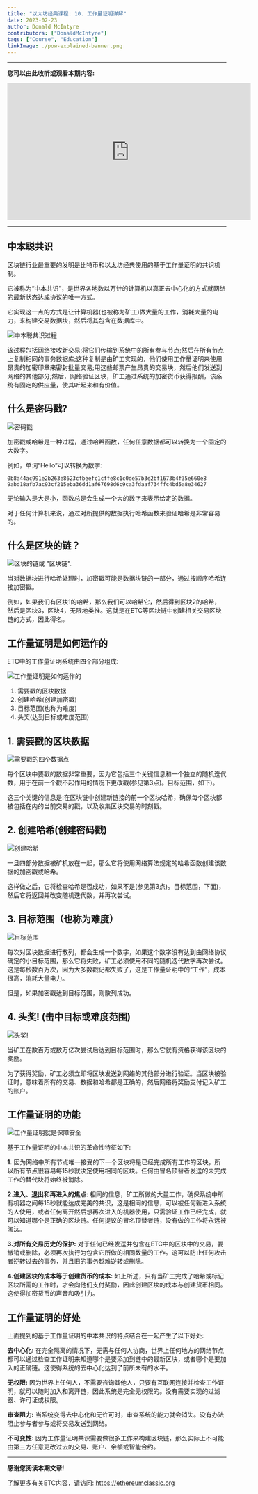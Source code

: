 ```yaml
---
title: "以太坊经典课程: 10. 工作量证明详解"
date: 2023-02-23
author: Donald McIntyre
contributors: ["DonaldMcIntyre"]
tags: ["Course", "Education"]
linkImage: ./pow-explained-banner.png
---
```


---
**您可以由此收听或观看本期内容:**

<iframe width="560" height="315" src="https://www.youtube.com/embed/zi0w6NGpIqI" title="YouTube video player" frameborder="0" allow="accelerometer; autoplay; clipboard-write; encrypted-media; gyroscope; picture-in-picture; web-share" allowfullscreen></iframe>

---

## 中本聪共识

区块链行业最重要的发明是比特币和以太坊经典使用的基于工作量证明的共识机制。

它被称为“中本共识”，是世界各地数以万计的计算机以真正去中心化的方式就网络的最新状态达成协议的唯一方式。

它实现这一点的方式是让计算机器(也被称为矿工)做大量的工作，消耗大量的电力，来构建交易数据块，然后将其包含在数据库中。

![中本聪共识过程](./2.png)

该过程包括网络接收新交易;将它们传输到系统中的所有参与节点;然后在所有节点上复制相同的事务数据库;这种复制是由矿工实现的，他们使用工作量证明来使用昂贵的加密印章来密封批量交易;用这些邮票产生昂贵的交易块，然后他们发送到网络的其他部分;然后，网络验证区块，矿工通过系统的加密货币获得报酬，该系统有固定的供应量，使其听起来和有价值。

## 什么是密码戳?

![密码戳](./3.png)

加密戳或哈希是一种过程，通过哈希函数，任何任意数据都可以转换为一个固定的大数字。

例如，单词“Hello”可以转换为数字:

`0b8a44ac991e2b263e8623cfbeefc1cffe8c1c0de57b3e2bf1673b4f35e660e8
9abd18afb7ac93cf215eba36dd1af67698d6c9ca3fdaaf734ffc4bd5a8e34627`

无论输入是大是小，函数总是会生成一个大的数字来表示给定的数据。

对于任何计算机来说，通过对所提供的数据执行哈希函数来验证哈希是非常容易的。

## 什么是区块的链？

![区块的链或 "区块链".](./4.png)

当对数据块进行哈希处理时，加密戳可能是数据块链的一部分，通过按顺序哈希连接加密戳。

例如，如果我们有区块1的哈希，那么我们可以哈希它，然后得到区块2的哈希，然后是区块3，区块4，无限地类推。这就是在ETC等区块链中创建相关交易区块链的方式，因此得名。

## 工作量证明是如何运作的

ETC中的工作量证明系统由四个部分组成:

![工作量证明是如何运作的](./5.png)

1. 需要戳的区块数据
2. 创建哈希(创建加密戳)
3. 目标范围(也称为难度)
4. 头奖(达到目标或难度范围)

## 1. 需要戳的区块数据

![需要戳的四个数据点](./6.png)

每个区块中要戳的数据非常重要，因为它包括三个关键信息和一个独立的随机迭代数，用于在前一个戳不起作用的情况下更改戳(参见第3点)。目标范围，如下)。

这三个关键的信息是:在区块链中创建新链接的前一个区块哈希，确保每个区块都被包括在内的当前交易的戳，以及收集区块交易的时刻戳。

## 2. 创建哈希(创建密码戳)

![创建哈希](./7.png)

一旦四部分数据被矿机放在一起，那么它将使用网络算法规定的哈希函数创建该数据的加密戳或哈希。

这样做之后，它将检查哈希是否成功，如果不是(参见第3点)。目标范围，下面)，然后它将返回并改变随机迭代数，并再次尝试。

## 3. 目标范围（也称为难度）

![目标范围](./8.png)

每次对区块数据进行散列，都会生成一个数字，如果这个数字没有达到由网络协议确定的小目标范围，那么它将失败，矿工必须使用不同的随机迭代数字再次尝试。这是每秒数百万次，因为大多数戳记都失败了，这是工作量证明中的“工作”，成本很高，消耗大量电力。

但是，如果加密戳达到目标范围，则散列成功。

## 4. 头奖! (击中目标或难度范围)

![头奖!](./9.png)

当矿工在数百万或数万亿次尝试后达到目标范围时，那么它就有资格获得该区块的奖励。

为了获得奖励，矿工必须立即将区块发送到网络的其他部分进行验证。当区块被验证时，意味着所有的交易、数据和哈希都是正确的，然后网络将奖励支付记入矿工的账户。

## 工作量证明的功能

![工作量证明就是保障安全](./1.png)

基于工作量证明的中本共识的革命性特征如下:

**1.** 因为网络中所有节点唯一接受的下一个区块将是已经完成所有工作的区块，所以所有节点很容易每15秒就决定使用相同的区块。任何由冒名顶替者发送的未完成工作的替代块将始终被消除。

**2.进入、退出和再进入的焦点:** 相同的信息，矿工所做的大量工作，确保系统中所有机器之间每15秒就能达成完美的共识，这是相同的信息，可以被任何新进入系统的人使用，或者任何离开然后想再次进入的机器使用，只需验证工作已经完成，就可以知道哪个是正确的区块链。任何提议的冒名顶替者链，没有做的工作将永远被淘汰。

**3.对所有交易历史的保护:** 对于任何已经发送并包含在ETC中的区块中的交易，要撤销或删除，必须再次执行为包含它所做的相同数量的工作。这可以防止任何攻击者逆转过去的事务，并且旧的事务越难逆转或删除。

**4.创建区块的成本等于创建货币的成本:** 如上所述，只有当矿工完成了哈希或标记区块所需的工作时，才会向他们支付奖励，因此创建区块的成本与创建货币相同。这使得加密货币的声音和吸引力。

## 工作量证明的好处

上面提到的基于工作量证明的中本共识的特点结合在一起产生了以下好处:

**去中心化:** 在完全隔离的情况下，无需与任何人协商，世界上任何地方的网络节点都可以通过检查工作证明来知道哪个是要添加到链中的最新区块，或者哪个是要加入的正确链。这使得系统的去中心化达到了前所未有的水平。

**无权限:** 因为世界上任何人，不需要咨询其他人，只要有互联网连接并检查工作证明，就可以随时加入和离开链，因此系统是完全无权限的。没有需要实现的过滤器、许可证或权限。

**审查阻力:** 当系统变得去中心化和无许可时，审查系统的能力就会消失。没有办法阻止参与者参与或将交易发送到网络。

**不可变性:** 因为工作量证明共识需要做很多工作来构建区块链，那么实际上不可能由第三方任意更改过去的交易、账户、余额或智能合约。

---

**感谢您阅读本期文章!**

了解更多有关ETC内容，请访问: https://ethereumclassic.org

